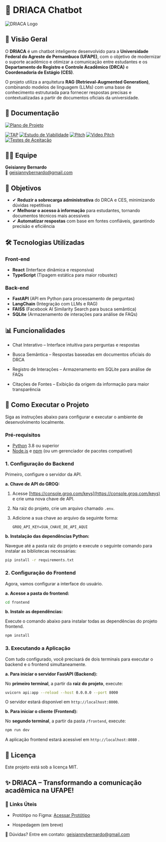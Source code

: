 # 🤖 DRIACA Chatbot

![DRIACA Logo](https://s3.gifyu.com/images/bSr5s.gif)


## 📌 Visão Geral
O **DRIACA** é um chatbot inteligente desenvolvido para a **Universidade Federal do Agreste de Pernambuco (UFAPE)**, com o objetivo de modernizar o suporte acadêmico e otimizar a comunicação entre estudantes e os **Departamento de Registro e Controle Acadêmico (DRCA)** e **Coordenadoria de Estágio (CES)**.

O projeto utiliza a arquitetura **RAG (Retrieval-Augmented Generation)**, combinando modelos de linguagem (LLMs) com uma base de conhecimento estruturada para fornecer respostas precisas e contextualizadas a partir de documentos oficiais da universidade.


## 📖 Documentação
[![Plano de Projeto](https://img.shields.io/badge/Plano_de_Projeto-2CA5E0?style=for-the-badge&logo=googledrive&logoColor=white)](https://drive.google.com/file/d/1ciA1uj269cwhCDvi_zOg9lX838tDiqQD/view?usp=sharing)

[![TAP](https://img.shields.io/badge/TAP-2CA5E0?style=for-the-badge&logo=googledrive&logoColor=white)](https://drive.google.com/file/d/1ZDP1WI-V37c3pfj1kLncD6_ch6hX5mgw/view?usp=drive_link)
[![Estudo de Viabilidade](https://img.shields.io/badge/Estudo_de_Viabilidade-2CA5E0?style=for-the-badge&logo=googledrive&logoColor=white)](https://drive.google.com/file/d/15oZ1eK-IqnNOlrMgaQ4KE0yxy7qsiyaC/view?usp=sharing)
[![Pitch](https://img.shields.io/badge/Pitch-2CA5E0?style=for-the-badge&logo=googledrive&logoColor=white)](https://drive.google.com/file/d/1V5-ieueWCBRqQHdhDtrm9FqGauXmya8I/view?usp=sharing)
[![Video Pitch](https://img.shields.io/badge/Video_Pitch-2CA5E0?style=for-the-badge&logo=googledrive&logoColor=white)](https://youtu.be/J3WoFfkqsnA)
[![Testes de Aceitação](https://img.shields.io/badge/Testes_de_aceitacao-2CA5E0?style=for-the-badge&logo=googledrive&logoColor=white)](https://drive.google.com/file/d/1XUTTI-4w1MHJZLhnVpHnmTpswyASTDa_/view?usp=sharing)

## 👩‍💻 Equipe

**Geisianny Bernardo**   
📧 geisiannybernardo@gmail.com  

## 🎯 Objetivos
- ✔ **Reduzir a sobrecarga administrativa** do DRCA e CES, minimizando dúvidas repetitivas
- ✔ **Melhorar o acesso à informação** para estudantes, tornando documentos técnicos mais acessíveis
- ✔ **Automatizar respostas** com base em fontes confiáveis, garantindo precisão e eficiência

## 🛠 Tecnologias Utilizadas

### Front-end
- **React** (Interface dinâmica e responsiva)
- **TypeScript** (Tipagem estática para maior robustez)

### Back-end
- **FastAPI** (API em Python para processamento de perguntas)
- **LangChain** (Integração com LLMs e RAG)
- **FAISS** (Facebook AI Similarity Search para busca semântica)
- **SQLite** (Armazenamento de interações para análise de FAQs)

## 📊 Funcionalidades
- Chat Interativo – Interface intuitiva para perguntas e respostas

- Busca Semântica – Respostas baseadas em documentos oficiais do DRCA

- Registro de Interações – Armazenamento em SQLite para análise de FAQs

- Citações de Fontes – Exibição da origem da informação para maior transparência


## 🚀 Como Executar o Projeto

Siga as instruções abaixo para configurar e executar o ambiente de desenvolvimento localmente.

### Pré-requisitos

- [Python](https://www.python.org/downloads/) 3.8 ou superior
- [Node.js](https://nodejs.org/) e [npm](https://www.npmjs.com/) (ou um gerenciador de pacotes compatível)

### 1. Configuração do Backend

Primeiro, configure o servidor da API.

**a. Chave de API do GROQ:**

1.  Acesse [https://console.groq.com/keys](https://console.groq.com/keys) e crie uma nova chave de API.
2.  Na raiz do projeto, crie um arquivo chamado `.env`.
3.  Adicione a sua chave ao arquivo da seguinte forma:

    ```.env
    GROQ_API_KEY=SUA_CHAVE_DE_API_AQUI
    ```

**b. Instalação das dependências Python:**

Navegue até a pasta raiz do projeto e execute o seguinte comando para instalar as bibliotecas necessárias:

```bash
pip install -r requirements.txt
```

### 2. Configuração do Frontend

Agora, vamos configurar a interface do usuário.

**a. Acesse a pasta do frontend:**

```bash
cd frontend
```

**b. Instale as dependências:**

Execute o comando abaixo para instalar todas as dependências do projeto frontend.

```bash
npm install
```

### 3. Executando a Aplicação

Com tudo configurado, você precisará de dois terminais para executar o backend e o frontend simultaneamente.

**a. Para iniciar o servidor FastAPI (Backend):**

No **primeiro terminal**, a partir da **raiz do projeto**, execute:

```bash
uvicorn api:app --reload --host 0.0.0.0 --port 8000
```

O servidor estará disponível em `http://localhost:8000`.

**b. Para iniciar o cliente (Frontend):**

No **segundo terminal**, a partir da pasta `/frontend`, execute:

```bash
npm run dev
```

A aplicação frontend estará acessível em `http://localhost:8080` .


## 📄 Licença
Este projeto está sob a licença MIT.


## ✨ DRIACA – Transformando a comunicação acadêmica na UFAPE!

### 🔗 Links Úteis

- Protótipo no Figma: [Acessar Protótipo](https://www.figma.com/design/SInoeTBC9UeHqqn0rw5g51/Prototipo-DRIACA?node-id=0-1&t=8qrK2B1f6DQg31tN-1)

- Hospedagem (em breve)

📧 Dúvidas? Entre em contato: geisiannybernardo@gmail.com
